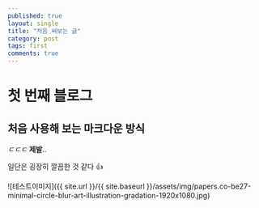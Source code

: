 ```yaml
---
published: true
layout: single
title: "처음 써보는 글"
category: post
tags: first
comments: true
---
```


# 첫 번째 블로그
## 처음 사용해 보는 마크다운 방식
*ㄷㄷㄷ* **제발**..

일단은 굉장히 깔끔한 것 같다 :+1:

![테스트이미지]({{ site.url }}/{{ site.baseurl }}/assets/img/papers.co-be27-minimal-circle-blur-art-illustration-gradation-1920x1080.jpg)